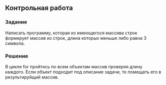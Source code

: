 ## Контрольная работа

### Задание
Написать программу, которая из имеющегося массива строк формирует массив из строк, длина которых меньше либо равна 3 символа.

### Решение
В цикле for пройтись по всем объектам массив проверяя длину каждого. Если объект подходит под описание задачи, то помещать его в результируйщий массив.